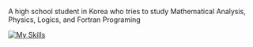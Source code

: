 A high school student in Korea who tries to study Mathematical Analysis, Physics, Logics, and Fortran Programing

[![My Skills](https://skillicons.dev/icons?i=haskell,fortran,prolog,latex)](https://skillicons.dev)
